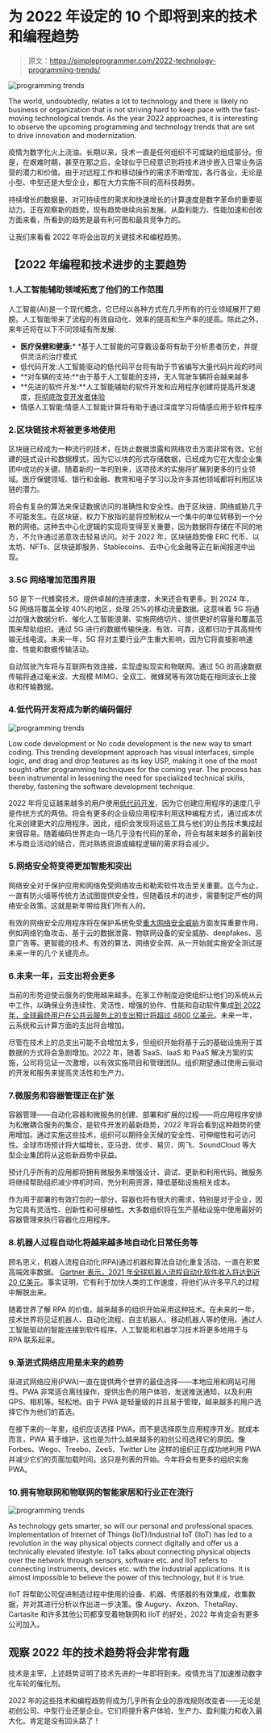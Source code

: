 # 为 2022 年设定的 10 个即将到来的技术和编程趋势

> 原文：<https://simpleprogrammer.com/2022-technology-programming-trends/>

![programming trends](img/327d51a43bb5a38c2afdbb100467b8ea.png)

The world, undoubtedly, relates a lot to technology and there is likely no business or organization that is not striving hard to keep pace with the fast-moving technological trends. As the year 2022 approaches, it is interesting to observe the upcoming programming and technology trends that are set to drive innovation and modernization.

疫情为数字化火上浇油。长期以来，技术一直是任何组织不可或缺的组成部分。但是，在艰难时期，甚至在那之后，全球似乎已经意识到将技术进步嵌入日常业务运营的潜力和价值。由于对远程工作和移动操作的需求不断增加，各行各业，无论是小型、中型还是大型企业，都在大力实施不同的高科技趋势。

持续增长的数据量、对可持续性的需求和快速增长的计算速度是数字革命的重要驱动力。正在观察新的趋势，现有趋势继续向前发展。从盈利能力、性能加速和创收方面来看，所看到的趋势是最有利可图和最具竞争力的。

让我们来看看 2022 年将会出现的关键技术和编程趋势。

## 【2022 年编程和技术进步的主要趋势

### 1.人工智能辅助领域拓宽了他们的工作范围

人工智能(AI)是一个现代概念，它已经以各种方式在几乎所有的行业领域展开了翅膀。人工智能带来了流程的有效自动化、效率的提高和生产率的提高。除此之外，来年还将在以下不同领域有所发展:

*   **医疗保健和健康:*** *基于人工智能的可穿戴设备将有助于分析患者历史，并提供灵活的治疗模式
*   低代码开发:人工智能驱动的低代码平台将有助于节省编写大量代码片段的时间
*   **对车辆的支持:**由于基于人工智能的支持，无人驾驶车辆将会越来越多
*   **先进的软件开发:**人工智能辅助的软件开发和应用程序创建将提高开发速度，[将彻底改变开发者体验](https://simpleprogrammer.com/ai-and-ml-revolutionizing-developers/)
*   情感人工智能:情感人工智能计算将有助于通过深度学习将情感应用于软件程序

### 2.区块链技术将被更多地使用

区块链已经成为一种流行的技术，在防止数据泄露和网络攻击方面非常有效。它创建的链式设计和数据模式，因为它以块的形式存储数据，已经成为它在大型企业集团中成功的关键。随着新的一年的到来，这项技术的实施将扩展到更多的行业领域。医疗保健领域、银行和金融、教育和电子学习以及许多其他领域都将利用区块链的潜力。

将会有复杂的算法来保证数据访问的准确性和安全性。由于区块链，网络威胁几乎不可能发生。在区块链，权力下放指的是将控制权从一个集中的单位转移到一个分散的网络。这种去中心化逻辑的实现将变得至关重要，因为数据将存储在不同的地方，不允许通过恶意攻击轻易访问。对于 2022 年，区块链趋势像 ERC 代币、以太坊、NFTs、区块链即服务、Stablecoins、去中心化金融等正在新闻报道中出现。

### 3.5G 网络增加范围界限

5G 是下一代蜂窝技术，提供卓越的连接速度，未来还会有更多。到 2024 年，5G 网络将覆盖全球 40%的地区，处理 25%的移动流量数据。这意味着 5G 将通过加强大数据分析、催化人工智能浪潮、实施网络切片、提供更好的容量和覆盖范围来帮助组织。通过 5G 进行的数据传输快速、有效、可靠，这都归功于其高频传输无线电波。未来一年，5G 将对主要行业产生重大影响，因为它将直接影响速度、性能和数据传输活动。

自动驾驶汽车将与互联网有效连接，实现虚拟现实和物联网。通过 5G 的高速数据传输将通过毫米波、大规模 MIMO、全双工、微蜂窝等有效功能在相同波长上接收和传输数据。

### 4.低代码开发将成为新的编码偏好

![programming trends](img/9e50871ad403378cb424f9c5d137adaf.png)

Low code development or No code development is the new way to smart coding. This trending development approach has visual interfaces, simple logic, and drag and drop features as its key USP, making it one of the most sought-after programming techniques for the coming year. The process has been instrumental in lessening the need for specialized technical skills, thereby, fastening the software development technique.

2022 年将见证越来越多的用户使用[低代码开发](https://simpleprogrammer.com/low-code-development-traditional-coding/)，因为它创建应用程序的速度几乎是传统方式的两倍。将会有更多的企业级应用程序利用这种编程方式，通过成本优化来创建更大的应用程序。因此，组织会发现将这些工具与他们的业务技术集成起来很容易。随着编码世界走向一场几乎没有代码的革命，将会有越来越多的最新技术与商业活动的结合，而对熟练资源或编程逻辑的需求将会减少。

### 5.网络安全将变得更加智能和突出

网络安全对于保护应用和网络免受网络攻击和勒索软件攻击至关重要。迄今为止，一直有防火墙等传统方法试图提供安全性，但随着技术的进步，需要制定严格的网络安全政策。这就是新年带给我们所有人的。

有效的网络安全应用程序将在保护系统免受[重大网络安全威胁](https://simpleprogrammer.com/top-cybersecurity-threats-to-watch-in-2021/)方面发挥重要作用，例如网络钓鱼攻击、基于云的数据泄露、物联网设备的安全威胁、deepfakes、恶意广告等。更智能的技术、有效的算法、网络安全网、从一开始就实施安全测试是未来一年的几个关键亮点。

### 6.未来一年，云支出将会更多

当前的形势迫使云服务的使用越来越多。在家工作制度迫使组织让他们的系统从云中工作，以确保业务连续性、灵活性、增强的协作、性能和自动软件集成[到 2022 年，全球最终用户在公共云服务上的支出预计将超过 4800 亿美元](https://www.gartner.com/en/newsroom/press-releases/2021-08-02-gartner-says-four-trends-are-shaping-the-future-of-public-cloud)。未来一年，云系统和云计算方面的支出将会增加。

尽管在技术上的总支出可能不会增加太多，但组织开始将基于云的基础设施用于其数据的方式将会急剧增加。2022 年，随着 SaaS、IaaS 和 PaaS 解决方案的实施，公司将见证一次激增，以有效实施项目和管理团队。组织期望通过使用云驱动的开发和服务来提高灵活性和生产力。

### 7.微服务和容器管理正在扩张

容器管理——自动化容器和微服务的创建、部署和扩展的过程——将应用程序安排为松散耦合服务的集合，是软件开发的最新趋势，2022 年将会看到这种趋势的使用增加。通过实施这些技术，组织可以期待全天候的安全性、可伸缩性和可访问性。全球市场预计将大幅增长，亚马逊、优步、易贝、网飞、SoundCloud 等大型企业集团将从这些新趋势中获益。

预计几乎所有的应用都将拥有微服务来增强设计、调试、更新和利用代码。微服务将继续帮助组织减少停机时间，充分利用资源，降低基础设施相关成本。

作为用于部署的有效打包的一部分，容器也将有很大的需求，特别是对于企业，因为它具有灵活性、创新性和可移植性。大多数组织将在生产基础设施中使用最好的容器管理来执行容器化应用程序。

### 8.机器人过程自动化将越来越多地自动化日常任务等

顾名思义，机器人流程自动化(RPA)通过机器和算法自动化重复活动，一直在积累高端效率数据。 [Gartner 表示，2021 年全球机器人流程自动化软件收入将达到近 20 亿美元](https://www.gartner.com/en/newsroom/press-releases/2020-09-21-gartner-says-worldwide-robotic-process-automation-software-revenue-to-reach-nearly-2-billion-in-2021)。事实证明，它有利于加快人类的工作速度，将他们从许多平凡的过程中解脱出来。

随着世界了解 RPA 的价值，越来越多的组织开始采用这种技术。在未来的一年，技术世界将见证机器人、自动化流程、自主机器人、移动机器人等的使用。通过人工智能驱动的智能连接到软件程序。人工智能和机器学习技术将更多地用于与 RPA 联系起来。

### 9.渐进式网络应用是未来的趋势

渐进式网络应用(PWA)一直在提供两个世界的最佳选择——本地应用和网站可用性。PWA 非常适合离线操作，提供出色的用户体验，发送推送通知，以及利用 GPS、相机等。轻松地。由于 PWA 是轻量级的并且易于管理，越来越多的用户选择它作为他们的首选。

在接下来的一年里，组织应该选择 PWA，而不是选择原生应用程序开发。就成本而言，PWA 易于维护，这也是为什么越来越多的初创公司选择它的原因。像 Forbes、Wego、Treebo、Zee5、Twitter Lite 这样的组织正在成功地利用 PWA 并减少它们的页面加载时间。这只是列表的开始。今年将会有更多的组织实施 PWA。

### 10.拥有物联网和物联网的智能家居和行业正在流行

![programming trends](img/2dc6fdce5739461fb5801d8a48b52774.png)

As technology gets smarter, so will our personal and professional spaces. Implementation of Internet of Things (IoT)/Industrial IoT (IIoT) has led to a revolution in the way physical objects connect digitally and offer us a technically elevated lifestyle. IoT talks about connecting physical objects over the network through sensors, software etc. and IIoT refers to connecting instruments, devices etc. with the industrial applications. It is almost impossible to believe the power of this technology, but it is true.

IIoT 将帮助公司促进制造过程中使用的设备、机器、传感器的有效集成，收集数据，并对其进行分析以作出进一步决策。像 Augury、Axzon、ThetaRay、Cartasite 和许多其他公司都享受着物联网和 IIoT 的好处，2022 年肯定会有更多公司加入。

## **观察 2022 年的技术趋势将会非常有趣**

技术是主宰，上述趋势证明了技术先进的一年即将到来。疫情充当了加速推动数字化车轮的催化剂。

2022 年的这些技术和编程趋势将成为几乎所有企业的游戏规则改变者——无论是初创公司、中型行业还是企业。它们将提升客户体验、生产力、盈利能力和收入最大化。肯定是没有回头路了！